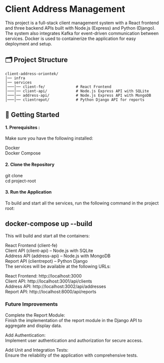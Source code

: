 # Client Address Management

This project is a full-stack client management system with a React frontend and three backend APIs built with Node.js (Express) and Python (Django). The system also integrates Kafka for event-driven communication between services. Docker is used to containerize the application for easy deployment and setup.

## 🗂️ Project Structure
```
client-address-oriontek/
│── infra
│── services
│───│── client-fe/              # React Frontend
│───│── client-api/             # Node.js Express API with SQLite
│───│── address-api/            # Node.js Express API with MongoDB
│───│── clientrepot/            # Python Django API for reports
```


## 🚀 Getting Started
#### 1. Prerequisites :
  Make sure you have the following installed:
  
  Docker\
  Docker Compose

#### 2. Clone the Repository
  git clone <repository-url>\
  cd project-root


#### 3. Run the Application
  To build and start all the services, run the following command in the project root:

  ## docker-compose up --build

  This will build and start all the containers:

  React Frontend (client-fe)\
  Client API (client-api) – Node.js with SQLite\
  Address API (address-api) – Node.js with MongoDB\
  Report API (clientrepot) – Python Django\
  The services will be available at the following URLs:
  
  React Frontend: http://localhost:3000 \
  Client API: http://localhost:3001/api/clients \
  Address API: http://localhost:3002/api/addresses \
  Report API: http://localhost:8000/api/reports



### Future Improvements
  Complete the Report Module:\
  Finish the implementation of the report module in the Django API to aggregate and display data.
  
  Add Authentication:\
  Implement user authentication and authorization for secure access.
  
  Add Unit and Integration Tests:\
  Ensure the reliability of the application with comprehensive tests.

